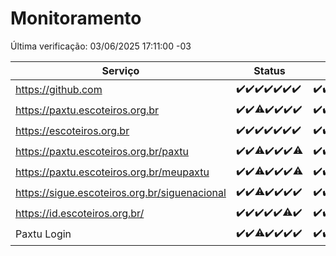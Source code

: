 # Monitoramento

Última verificação: 03/06/2025 17:11:00 -03

|Serviço|Status|Últimas 24h|
|---|---|---|
|https://github.com|<span title="2025-05-27: OK=23">✔️</span><span title="2025-05-28: OK=23">✔️</span><span title="2025-05-29: OK=23">✔️</span><span title="2025-05-30: OK=23">✔️</span><span title="2025-05-31: OK=23">✔️</span><span title="2025-06-01: OK=22">✔️</span><span title="2025-06-02: OK=20">✔️</span>|<span title="02/06/2025 18:08:00 -03 : 200">✔️</span><span title="02/06/2025 19:09:00 -03 : 200">✔️</span><span title="02/06/2025 20:09:00 -03 : 200">✔️</span><span title="02/06/2025 21:49:00 -03 : 200">✔️</span><span title="02/06/2025 23:38:00 -03 : 200">✔️</span><span title="03/06/2025 00:39:00 -03 : 200">✔️</span><span title="03/06/2025 01:16:00 -03 : 200">✔️</span><span title="03/06/2025 02:10:00 -03 : 200">✔️</span><span title="03/06/2025 03:14:00 -03 : 200">✔️</span><span title="03/06/2025 04:10:00 -03 : 200">✔️</span><span title="03/06/2025 05:14:00 -03 : 200">✔️</span><span title="03/06/2025 06:10:00 -03 : 200">✔️</span><span title="03/06/2025 07:10:00 -03 : 200">✔️</span><span title="03/06/2025 08:08:00 -03 : 200">✔️</span><span title="03/06/2025 09:18:00 -03 : 200">✔️</span><span title="03/06/2025 10:26:00 -03 : 200">✔️</span><span title="03/06/2025 11:10:00 -03 : 200">✔️</span><span title="03/06/2025 12:10:00 -03 : 200">✔️</span><span title="03/06/2025 13:13:00 -03 : 200">✔️</span><span title="03/06/2025 14:09:00 -03 : 200">✔️</span><span title="03/06/2025 15:13:00 -03 : 200">✔️</span><span title="03/06/2025 16:07:00 -03 : 200">✔️</span><span title="03/06/2025 17:10:00 -03 : 200">✔️</span>|
|https://paxtu.escoteiros.org.br|<span title="2025-05-27: OK=23">✔️</span><span title="2025-05-28: OK=23">✔️</span><span title="2025-05-29: OK=22, Falhas=1">⚠️</span><span title="2025-05-30: OK=23">✔️</span><span title="2025-05-31: OK=23">✔️</span><span title="2025-06-01: OK=22">✔️</span><span title="2025-06-02: OK=20">✔️</span>|<span title="02/06/2025 18:08:00 -03 : 200">✔️</span><span title="02/06/2025 19:09:00 -03 : 200">✔️</span><span title="02/06/2025 20:09:00 -03 : 200">✔️</span><span title="02/06/2025 21:49:00 -03 : 200">✔️</span><span title="02/06/2025 23:38:00 -03 : 200">✔️</span><span title="03/06/2025 00:39:00 -03 : 200">✔️</span><span title="03/06/2025 01:16:00 -03 : 200">✔️</span><span title="03/06/2025 02:10:00 -03 : 200">✔️</span><span title="03/06/2025 03:14:00 -03 : 200">✔️</span><span title="03/06/2025 04:10:00 -03 : 200">✔️</span><span title="03/06/2025 05:14:00 -03 : 200">✔️</span><span title="03/06/2025 06:10:00 -03 : 200">✔️</span><span title="03/06/2025 07:10:00 -03 : 200">✔️</span><span title="03/06/2025 08:08:00 -03 : 200">✔️</span><span title="03/06/2025 09:18:00 -03 : 200">✔️</span><span title="03/06/2025 10:26:00 -03 : 200">✔️</span><span title="03/06/2025 11:10:00 -03 : 200">✔️</span><span title="03/06/2025 12:10:00 -03 : 200">✔️</span><span title="03/06/2025 13:13:00 -03 : 200">✔️</span><span title="03/06/2025 14:09:00 -03 : 200">✔️</span><span title="03/06/2025 15:13:00 -03 : 200">✔️</span><span title="03/06/2025 16:07:00 -03 : 200">✔️</span><span title="03/06/2025 17:10:00 -03 : 200">✔️</span>|
|https://escoteiros.org.br|<span title="2025-05-27: OK=23">✔️</span><span title="2025-05-28: OK=23">✔️</span><span title="2025-05-29: OK=23">✔️</span><span title="2025-05-30: OK=23">✔️</span><span title="2025-05-31: OK=23">✔️</span><span title="2025-06-01: OK=22">✔️</span><span title="2025-06-02: OK=20">✔️</span>|<span title="02/06/2025 18:08:00 -03 : 200">✔️</span><span title="02/06/2025 19:09:00 -03 : 200">✔️</span><span title="02/06/2025 20:09:00 -03 : 200">✔️</span><span title="02/06/2025 21:49:00 -03 : 200">✔️</span><span title="02/06/2025 23:38:00 -03 : 200">✔️</span><span title="03/06/2025 00:39:00 -03 : 200">✔️</span><span title="03/06/2025 01:16:00 -03 : 200">✔️</span><span title="03/06/2025 02:10:00 -03 : 200">✔️</span><span title="03/06/2025 03:14:00 -03 : 200">✔️</span><span title="03/06/2025 04:10:00 -03 : 200">✔️</span><span title="03/06/2025 05:14:00 -03 : 200">✔️</span><span title="03/06/2025 06:10:00 -03 : 200">✔️</span><span title="03/06/2025 07:10:00 -03 : 200">✔️</span><span title="03/06/2025 08:08:00 -03 : 200">✔️</span><span title="03/06/2025 09:18:00 -03 : 200">✔️</span><span title="03/06/2025 10:26:00 -03 : 200">✔️</span><span title="03/06/2025 11:10:00 -03 : 200">✔️</span><span title="03/06/2025 12:10:00 -03 : 200">✔️</span><span title="03/06/2025 13:13:00 -03 : 200">✔️</span><span title="03/06/2025 14:09:00 -03 : 200">✔️</span><span title="03/06/2025 15:13:00 -03 : 200">✔️</span><span title="03/06/2025 16:07:00 -03 : 200">✔️</span><span title="03/06/2025 17:10:00 -03 : 200">✔️</span>|
|https://paxtu.escoteiros.org.br/paxtu|<span title="2025-05-27: OK=23">✔️</span><span title="2025-05-28: OK=23">✔️</span><span title="2025-05-29: OK=22, Falhas=1">⚠️</span><span title="2025-05-30: OK=23">✔️</span><span title="2025-05-31: OK=23">✔️</span><span title="2025-06-01: OK=22">✔️</span><span title="2025-06-02: OK=19, Falhas=1">⚠️</span>|<span title="02/06/2025 18:08:00 -03 : 200">✔️</span><span title="02/06/2025 19:09:00 -03 : 200">✔️</span><span title="02/06/2025 20:09:00 -03 : 200">✔️</span><span title="02/06/2025 21:49:00 -03 : 200">✔️</span><span title="02/06/2025 23:38:00 -03 : 200">✔️</span><span title="03/06/2025 00:39:00 -03 : 200">✔️</span><span title="03/06/2025 01:16:00 -03 : 200">✔️</span><span title="03/06/2025 02:10:00 -03 : 200">✔️</span><span title="03/06/2025 03:14:00 -03 : 200">✔️</span><span title="03/06/2025 04:10:00 -03 : 200">✔️</span><span title="03/06/2025 05:14:00 -03 : 200">✔️</span><span title="03/06/2025 06:10:00 -03 : 200">✔️</span><span title="03/06/2025 07:10:00 -03 : 200">✔️</span><span title="03/06/2025 08:08:00 -03 : 200">✔️</span><span title="03/06/2025 09:18:00 -03 : 200">✔️</span><span title="03/06/2025 10:26:00 -03 : 200">✔️</span><span title="03/06/2025 11:10:00 -03 : 200">✔️</span><span title="03/06/2025 12:10:00 -03 : 200">✔️</span><span title="03/06/2025 13:13:00 -03 : 200">✔️</span><span title="03/06/2025 14:09:00 -03 : 200">✔️</span><span title="03/06/2025 15:13:00 -03 : 200">✔️</span><span title="03/06/2025 16:07:00 -03 : 200">✔️</span><span title="03/06/2025 17:11:00 -03 : 200">✔️</span>|
|https://paxtu.escoteiros.org.br/meupaxtu|<span title="2025-05-27: OK=23">✔️</span><span title="2025-05-28: OK=23">✔️</span><span title="2025-05-29: OK=22, Falhas=1">⚠️</span><span title="2025-05-30: OK=23">✔️</span><span title="2025-05-31: OK=23">✔️</span><span title="2025-06-01: OK=22">✔️</span><span title="2025-06-02: OK=18, Falhas=2">⚠️</span>|<span title="02/06/2025 18:08:00 -03 : 200">✔️</span><span title="02/06/2025 19:09:00 -03 : 200">✔️</span><span title="02/06/2025 20:09:00 -03 : 200">✔️</span><span title="02/06/2025 21:49:00 -03 : 200">✔️</span><span title="02/06/2025 23:38:00 -03 : 200">✔️</span><span title="03/06/2025 00:39:00 -03 : 200">✔️</span><span title="03/06/2025 01:16:00 -03 : 200">✔️</span><span title="03/06/2025 02:10:00 -03 : 200">✔️</span><span title="03/06/2025 03:14:00 -03 : 200">✔️</span><span title="03/06/2025 04:10:00 -03 : 200">✔️</span><span title="03/06/2025 05:14:00 -03 : 200">✔️</span><span title="03/06/2025 06:10:00 -03 : 200">✔️</span><span title="03/06/2025 07:10:00 -03 : 200">✔️</span><span title="03/06/2025 08:08:00 -03 : 200">✔️</span><span title="03/06/2025 09:18:00 -03 : 200">✔️</span><span title="03/06/2025 10:26:00 -03 : 200">✔️</span><span title="03/06/2025 11:10:00 -03 : 200">✔️</span><span title="03/06/2025 12:10:00 -03 : 200">✔️</span><span title="03/06/2025 13:13:00 -03 : 200">✔️</span><span title="03/06/2025 14:09:00 -03 : 200">✔️</span><span title="03/06/2025 15:13:00 -03 : 200">✔️</span><span title="03/06/2025 16:07:00 -03 : 200">✔️</span><span title="03/06/2025 17:11:00 -03 : 200">✔️</span>|
|https://sigue.escoteiros.org.br/siguenacional|<span title="2025-05-27: OK=23">✔️</span><span title="2025-05-28: OK=23">✔️</span><span title="2025-05-29: OK=22, Falhas=1">⚠️</span><span title="2025-05-30: OK=23">✔️</span><span title="2025-05-31: OK=23">✔️</span><span title="2025-06-01: OK=22">✔️</span><span title="2025-06-02: OK=20">✔️</span>|<span title="02/06/2025 18:08:00 -03 : 200">✔️</span><span title="02/06/2025 19:09:00 -03 : 200">✔️</span><span title="02/06/2025 20:09:00 -03 : 200">✔️</span><span title="02/06/2025 21:49:00 -03 : 200">✔️</span><span title="02/06/2025 23:38:00 -03 : 200">✔️</span><span title="03/06/2025 00:39:00 -03 : 200">✔️</span><span title="03/06/2025 01:16:00 -03 : 200">✔️</span><span title="03/06/2025 02:10:00 -03 : 200">✔️</span><span title="03/06/2025 03:14:00 -03 : 200">✔️</span><span title="03/06/2025 04:10:00 -03 : 200">✔️</span><span title="03/06/2025 05:14:00 -03 : 200">✔️</span><span title="03/06/2025 06:10:00 -03 : 200">✔️</span><span title="03/06/2025 07:10:00 -03 : 200">✔️</span><span title="03/06/2025 08:08:00 -03 : 200">✔️</span><span title="03/06/2025 09:18:00 -03 : 200">✔️</span><span title="03/06/2025 10:26:00 -03 : 200">✔️</span><span title="03/06/2025 11:10:00 -03 : 200">✔️</span><span title="03/06/2025 12:10:00 -03 : 200">✔️</span><span title="03/06/2025 13:13:00 -03 : 200">✔️</span><span title="03/06/2025 14:09:00 -03 : 200">✔️</span><span title="03/06/2025 15:13:00 -03 : 200">✔️</span><span title="03/06/2025 16:07:00 -03 : 200">✔️</span><span title="03/06/2025 17:11:00 -03 : 200">✔️</span>|
|https://id.escoteiros.org.br/|<span title="2025-05-27: OK=23">✔️</span><span title="2025-05-28: OK=23">✔️</span><span title="2025-05-29: OK=23">✔️</span><span title="2025-05-30: OK=23">✔️</span><span title="2025-05-31: OK=23">✔️</span><span title="2025-06-01: OK=21, Falhas=1">⚠️</span><span title="2025-06-02: OK=20">✔️</span>|<span title="02/06/2025 18:08:00 -03 : 200">✔️</span><span title="02/06/2025 19:09:00 -03 : 200">✔️</span><span title="02/06/2025 20:09:00 -03 : 200">✔️</span><span title="02/06/2025 21:49:00 -03 : 200">✔️</span><span title="02/06/2025 23:38:00 -03 : 200">✔️</span><span title="03/06/2025 00:39:00 -03 : 200">✔️</span><span title="03/06/2025 01:16:00 -03 : 200">✔️</span><span title="03/06/2025 02:10:00 -03 : 200">✔️</span><span title="03/06/2025 03:14:00 -03 : 200">✔️</span><span title="03/06/2025 04:10:00 -03 : 200">✔️</span><span title="03/06/2025 05:14:00 -03 : 200">✔️</span><span title="03/06/2025 06:11:00 -03 : 200">✔️</span><span title="03/06/2025 07:10:00 -03 : 200">✔️</span><span title="03/06/2025 08:08:00 -03 : 200">✔️</span><span title="03/06/2025 09:18:00 -03 : 200">✔️</span><span title="03/06/2025 10:26:00 -03 : 200">✔️</span><span title="03/06/2025 11:10:00 -03 : 200">✔️</span><span title="03/06/2025 12:10:00 -03 : 200">✔️</span><span title="03/06/2025 13:13:00 -03 : 200">✔️</span><span title="03/06/2025 14:09:00 -03 : 200">✔️</span><span title="03/06/2025 15:13:00 -03 : 200">✔️</span><span title="03/06/2025 16:07:00 -03 : 200">✔️</span><span title="03/06/2025 17:11:00 -03 : 200">✔️</span>|
|Paxtu Login|<span title="2025-05-27: OK=23">✔️</span><span title="2025-05-28: OK=23">✔️</span><span title="2025-05-29: OK=22, Falhas=1">⚠️</span><span title="2025-05-30: OK=23">✔️</span><span title="2025-05-31: OK=23">✔️</span><span title="2025-06-01: OK=22">✔️</span><span title="2025-06-02: OK=20">✔️</span>|<span title="02/06/2025 18:08:00 -03 : 200">✔️</span><span title="02/06/2025 19:09:00 -03 : 200">✔️</span><span title="02/06/2025 20:09:00 -03 : 200">✔️</span><span title="02/06/2025 21:49:00 -03 : 200">✔️</span><span title="02/06/2025 23:38:00 -03 : 200">✔️</span><span title="03/06/2025 00:39:00 -03 : 200">✔️</span><span title="03/06/2025 01:16:00 -03 : 200">✔️</span><span title="03/06/2025 02:10:00 -03 : 200">✔️</span><span title="03/06/2025 03:14:00 -03 : 200">✔️</span><span title="03/06/2025 04:10:00 -03 : 200">✔️</span><span title="03/06/2025 05:14:00 -03 : 200">✔️</span><span title="03/06/2025 06:11:00 -03 : 200">✔️</span><span title="03/06/2025 07:10:00 -03 : 200">✔️</span><span title="03/06/2025 08:08:00 -03 : 200">✔️</span><span title="03/06/2025 09:18:00 -03 : 200">✔️</span><span title="03/06/2025 10:26:00 -03 : 200">✔️</span><span title="03/06/2025 11:10:00 -03 : 200">✔️</span><span title="03/06/2025 12:10:00 -03 : 200">✔️</span><span title="03/06/2025 13:13:00 -03 : 200">✔️</span><span title="03/06/2025 14:09:00 -03 : 200">✔️</span><span title="03/06/2025 15:13:00 -03 : 200">✔️</span><span title="03/06/2025 16:07:00 -03 : 200">✔️</span><span title="03/06/2025 17:11:00 -03 : 200">✔️</span>|
